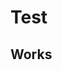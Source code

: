 # Test

## Works

<div id="open-library-works-datalist" class="hh-data-list"></div>

<script>
  new HHDataList({
    confirm: confirm,
    fieldColumnCount: 4,
    id: 'open-library-works-datalist',
    missingFields: {
      include: true,
      placeholder: ''
    },
    queryParams: {
      fields: { name: 'fields', default: '*' },
      filter: { name: 'q', none: '*', default: 'snow' }, // *
      order: { name: 'sort' },
      page: { name: 'page' },
      limit: { name: 'limit', choices: [1, 5, 10, 20, 50, 100], default: 5 }
    },
    recordColumnCount: 3,
    recordFieldValue: 'key',
    recordFields: [
      { name: "key", label: "Key", isChecked: false, isEditable: false, isRequired: false }, 
      { name: "title", label: "Title", isChecked: true, isEditable: true, isRequired: false }, 
      { name: "subtitle", label: "Subtitle", isChecked: false, isEditable: true, isRequired: false }, 
      { name: "authors", label: "Authors", isChecked: true, isEditable: false, isRequired: false, subtype: 'endpoint', get: (value) => {
        const a = [];
        for (let i of value) { a.push(i.author.key); }
        return a;
      }},
      { name: "type", label: "Type", isChecked: false, isEditable: false, isRequired: false, get: (value) => value.key }, 
      { name: "covers", label: "Covers", isChecked: true, isEditable: false, isRequired: false }, 
      { name: "lc_classifications", label: "LC Classifications", isChecked: true, isEditable: false, isRequired: false }, 
      { name: "links", label: "Links", isChecked: true, isEditable: false, isRequired: false }, 
      { name: "dewey_number", label: "Dewey Number", isChecked: true, isEditable: false, isRequired: false }, 
      { name: "description", label: "Description", isChecked: true, isEditable: true, isRequired: false, get: (value) => {
        if (typeof value === 'object') {
          return value.value;
        } else {
          return value;
        }
      }},
      { name: "first_sentence", label: "First Sentence", isChecked: true, isEditable: true, isRequired: false, get: (value) => value.value }, 
      { name: "subject_times", label: "Subject Times", isChecked: true, isEditable: true, isRequired: false },
      { name: "subject_places", label: "Subject Places", isChecked: true, isEditable: false, isRequired: false},
      { name: "subject_people", label: "Subject People", isChecked: true, isEditable: false, isRequired: false}, 
      { name: "first_publish_date", label: "First Published Date", isChecked: true, isEditable: true, isRequired: false }, 
      { name: "excerpts", label: "Excerpts", isChecked: true, isEditable: false, isRequired: false, get: (value) => {
        const a = [];
        for (let i of value) { a.push(i.excerpt); }
        return a;
      }},
      { name: "subjects", label: "Subjects", isChecked: true, isEditable: false, isRequired: false}, 
      { name: "location", label: "Location", isChecked: false, isEditable: false, isRequired: false }, 
      { name: "latest_revision", label: "Latest Revision", isChecked: false, isEditable: false, isRequired: false }, 
      { name: "revision", label: "Revision", isChecked: true, isEditable: false, isRequired: false }, 
      { name: "created", label: "Created", isChecked: true, isEditable: false, isRequired: false, get: (value) => 
        new Date(value.value).toLocaleDateString(window.navigator.language, { year: 'numeric', month: 'long', day: 'numeric' }) 
      },
      { name: "last_modified", label: "Last Modified", isChecked: true, isEditable: false, isRequired: false, get: (value) => 
        new Date(value.value).toLocaleDateString(window.navigator.language, { year: 'numeric', month: 'long', day: 'numeric' }) 
      }
    ],
    recordIdField: 'key',
    recordsAreExpanded: true,
    recordTitleFields: ['title'],
    recordTitleFormat: (f, r) => `${r[f[0]]}`,
    reportError: (type, title, detail) => { reportError(type, title, detail); },
    reportInfo: (title, detail) => { reportInfo(title, detail); },
    // reportRecordFields: (recordFields) => {
    //   console.log(JSON.stringify(recordFields).replace(/"([^"]+)":/g, '$1:'));
    // },
    reportWarning: (type, title, detail) => { reportWarning(type, title, detail); },
    responseHelper: {
      numPages: (data, limit) => Math.ceil(data.numFound / limit),
      numResponseRecords: (data) => data.docs.length,
      numMatchedRecords: (data) => data.numFound,
      recordsArray: (data) => data.docs
    },
    themeName: 'Wheatgerm',
    urls: {
      getRecord: (id) => `https://openlibrary.org${id}.json`,
      getRecords: `https://openlibrary.org/search.json`
    }
  });
</script>
